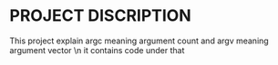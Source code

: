 # PROJECT DISCRIPTION

This project explain argc meaning argument count and argv meaning argument vector \n it contains code under that 
